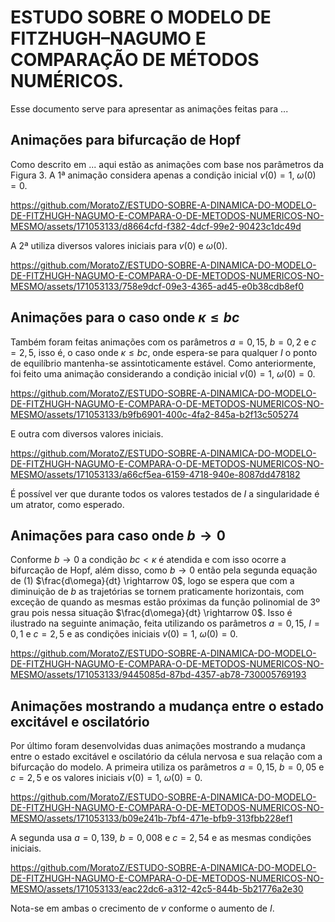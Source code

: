# ESTUDO SOBRE O MODELO DE FITZHUGH–NAGUMO E COMPARAÇÃO DE MÉTODOS NUMÉRICOS.

Esse documento serve para apresentar as animações feitas para ...

## Animações para bifurcação de Hopf

Como descrito em ... aqui estão as animações com base nos parâmetros da Figura 3. A 1ª animação considera apenas a condição inicial $v(0)=1$, $\omega(0)=0$.

https://github.com/MoratoZ/ESTUDO-SOBRE-A-DINAMICA-DO-MODELO-DE-FITZHUGH-NAGUMO-E-COMPARA-O-DE-METODOS-NUMERICOS-NO-MESMO/assets/171053133/d8664cfd-f382-4dcf-99e2-90423c1dc49d

A 2ª utiliza diversos valores iniciais para $v(0)$ e $\omega(0)$.

https://github.com/MoratoZ/ESTUDO-SOBRE-A-DINAMICA-DO-MODELO-DE-FITZHUGH-NAGUMO-E-COMPARA-O-DE-METODOS-NUMERICOS-NO-MESMO/assets/171053133/758e9dcf-09e3-4365-ad45-e0b38cdb8ef0

## Animações para o caso onde $\kappa \leq bc$

Também foram feitas animações com os parâmetros $a=0,15$, $b=0,2$ e $c=2,5$, isso é, o caso onde $\kappa \leq bc$, onde espera-se para qualquer $I$ o ponto de equilíbrio mantenha-se assintoticamente estável. Como anteriormente, foi feito uma animação considerando a condição inicial $v(0)=1$, $\omega(0)=0$.

https://github.com/MoratoZ/ESTUDO-SOBRE-A-DINAMICA-DO-MODELO-DE-FITZHUGH-NAGUMO-E-COMPARA-O-DE-METODOS-NUMERICOS-NO-MESMO/assets/171053133/b9fb6901-400c-4fa2-845a-b2f13c505274

E outra com diversos valores iniciais.

https://github.com/MoratoZ/ESTUDO-SOBRE-A-DINAMICA-DO-MODELO-DE-FITZHUGH-NAGUMO-E-COMPARA-O-DE-METODOS-NUMERICOS-NO-MESMO/assets/171053133/a66cf5ea-6159-4718-940e-8087dd478182

É possível ver que durante todos os valores testados de $I$ a singularidade é um atrator, como esperado.

## Animações para caso onde $b \rightarrow 0$

Conforme $b \rightarrow 0$ a condição $bc < \kappa$ é atendida e com isso ocorre a bifurcação de Hopf, além disso, como $b \rightarrow 0$ então pela segunda equação de (1) $\frac{d\omega}{dt} \rightarrow 0$, logo se espera que com a diminuição de $b$ as trajetórias se tornem praticamente horizontais, com exceção de quando as mesmas estão próximas da função polinomial de 3º grau pois nessa situação $\frac{d\omega}{dt} \rightarrow 0$. Isso é ilustrado na seguinte animação, feita utilizando os parâmetros $a=0,15$, $I=0,1$ e $c=2,5$ e as condições iniciais $v(0)=1$, $\omega(0)=0$.

https://github.com/MoratoZ/ESTUDO-SOBRE-A-DINAMICA-DO-MODELO-DE-FITZHUGH-NAGUMO-E-COMPARA-O-DE-METODOS-NUMERICOS-NO-MESMO/assets/171053133/9445085d-87bd-4357-ab78-730005769193

## Animações mostrando a mudança entre o estado excitável e oscilatório

Por último foram desenvolvidas duas animações mostrando a mudança entre o estado excitável e oscilatório da célula nervosa e sua relação com a bifurcação do modelo. A primeira utiliza os parâmetros $a=0,15$, $b=0,05$ e $c=2,5$ e os valores iniciais $v(0)=1$, $\omega(0)=0$.

https://github.com/MoratoZ/ESTUDO-SOBRE-A-DINAMICA-DO-MODELO-DE-FITZHUGH-NAGUMO-E-COMPARA-O-DE-METODOS-NUMERICOS-NO-MESMO/assets/171053133/b09e241b-7bf4-471e-bfb9-313fbb228ef1

A segunda usa $a=0,139$, $b=0,008$ e $c=2,54$ e as mesmas condições iniciais.

https://github.com/MoratoZ/ESTUDO-SOBRE-A-DINAMICA-DO-MODELO-DE-FITZHUGH-NAGUMO-E-COMPARA-O-DE-METODOS-NUMERICOS-NO-MESMO/assets/171053133/eac22dc6-a312-42c5-844b-5b21776a2e30

Nota-se em ambas o crecimento de $v$ conforme o aumento de $I$.
